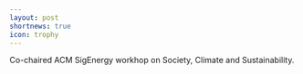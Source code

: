 ```yaml
---
layout: post
shortnews: true
icon: trophy
---
```


Co-chaired ACM SigEnergy workhop on Society, Climate and Sustainability.